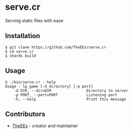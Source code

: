 # serve.cr

Serving static files with ease

## Installation

```shell
$ git clone https://github.com/TheEEs/serve.cr
$ cd serve.cr
$ shards build
```

## Usage

```shell
$ ./bin/serve.cr --help
Usage : lp_game [-d directory] [-p port]
    -d DIR, --dir=DIR                Directory to server
    -p PORT, --port=PORT             Listening port
    -h, --help                       Print this message
```

## Contributors

- [TheEEs](https://github.com/TheEEs) - creator and maintainer
